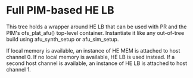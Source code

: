 # Full PIM-based HE LB

This tree holds a wrapper around HE LB that can be used with PR and the PIM's ofs_plat_afu() top-level container. Instantiate it like any out-of-tree build using afu\_synth\_setup or afu\_sim\_setup.

If local memory is available, an instance of HE MEM is attached to host channel 0. If no local memory is available, HE LB is used instead. If a second host channel is available, an instance of HE LB is attached to host channel 1.